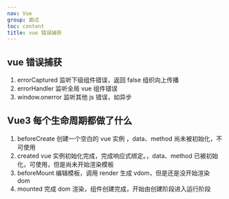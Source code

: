```yaml
---
nav: Vue
group: 面试
toc: content
title: vue 错误捕获
---
```


## vue 错误捕获

1. errorCaptured 监听下级组件错误，返回 false 组织向上传播
2. errorHandler 监听全局 vue 组件错误
3. window.onerror 监听其他 js 错误，如异步

## Vue3 每个生命周期都做了什么

1. beforeCreate
   创建一个空白的 vue 实例 ，data、method 尚未被初始化，不可使用
2. created
   vue 实例初始化完成，完成响应式绑定。，data、method 已被初始化，可使用，但是尚未开始渲染模板
3. beforeMount
   编辑模板，调用 render 生成 vdom，但是还是没开始渲染 dom
4. mounted
   完成 dom 渲染，组件创建完成，开始由创建阶段进入运行阶段
